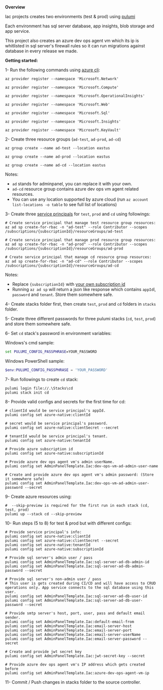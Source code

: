 ﻿**Overview**

Iac projects creates two environments (test & prod) using [pulumi](https://www.pulumi.com/)

Each environment has sql server database, app insights, blob storage and app service.

This project also creates an azure dev ops agent vm which its ip is whitlisted in sql server's firewall rules so it can run migrations against database in every release we made.

**Getting started:**

1-  Run the following commands using [azure cli](https://docs.microsoft.com/en-us/cli/azure/install-azure-cli):

```
az provider register --namespace 'Microsoft.Network'

az provider register --namespace 'Microsoft.Compute'

az provider register --namespace 'Microsoft.OperationalInsights'

az provider register --namespace 'Microsoft.Web'

az provider register --namespace 'Microsoft.Sql'

az provider register --namespace 'Microsoft.Insights'

az provider register --namespace 'Microsoft.KeyVault'

```

2- Create three resource groups (`ad-test`, `ad-prod`, `ad-cd`)

```
az group create --name ad-test --location eastus

az group create --name ad-prod --location eastus

az group create --name ad-cd --location eastus
```

Notes:
* `ad` stands for adminpanel, you can replace it with your own.
* `ad-cd` resource group contains azure dev ops vm agent related resources.
* You can use any location supported by azure cloud (run `az account list-locations -o table` to see full list of locations)

3- Create three [service principals](https://docs.microsoft.com/en-us/azure/active-directory/develop/app-objects-and-service-principals) for `test`, `prod` and `cd` using followings:

```
# Create service principal that manage test resource group resources:
az ad sp create-for-rbac -n "ad-test" --role Contributor --scopes /subscriptions/{subscriptionId}/resourceGroups/ad-test

# Create service principal that manage prod resource group resources:
az ad sp create-for-rbac -n "ad-prod" --role Contributor --scopes /subscriptions/{subscriptionId}/resourceGroups/ad-prod

# Create service principal that manage cd resource group resources:
az ad sp create-for-rbac -n "ad-cd" --role Contributor --scopes /subscriptions/{subscriptionId}/resourceGroups/ad-cd
```

Notes:

* Replace `{subscriptionId}` with [your own subscription id](https://docs.microsoft.com/en-us/azure/media-services/latest/setup-azure-subscription-how-to)
* Running `az ad sp` will return a json like response which contains `appId`l, `password` and `tenant`. Store them somewhere safe.

4- Create stacks folder first, then create `test`, `prod` and `cd` folders in `stacks` folder.

5- Create three different passwords for three pulumi stacks (`cd`, `test`, `prod`) and store them somewhere safe.

6- Set `cd` stack's password in environment variables:

Windows's cmd sample:

```cmd
set PULUMI_CONFIG_PASSPHRASE=YOUR_PASSWORD
```

Windows PowerShell sample:

```powershell
$env:PULUMI_CONFIG_PASSPHRASE = 'YOUR_PASSWORD'
```

7- Run followings to create `cd` stack:
```
pulumi login file://.\Stacks\cd
pulumi stack init cd
```

8- Provide valid configs and secrets for the first time for cd:

```
# clientId would be service principal's appId.
pulumi config set azure-native:clientId 

# secret would be service principal's password.
pulumi config set azure-native:clientSecret --secret

# tenantId would be service principal's tenant.
pulumi config set azure-native:tenantId 

# Provide azure subscription id
pulumi config set azure-native:subscriptionId

# Provide azure dev ops agent vm's admin userName.
pulumi config set AdminPanelTemplate.Iac:dev-ops-vm-ad-admin-user-name

# Create and provide azure dev ops agent vm's admin password: (Store it somewhere safe)
pulumi config set AdminPanelTemplate.Iac:dev-ops-vm-ad-admin-user-password --secret
```

9- Create azure resources using:
```
#  --skip-preview is required for the first run in each stack (cd, test, prod)
pulumi up --stack cd --skip-preview
```

10- Run steps (5 to 8) for test & prod but with different configs:

```
# Provide service principal's info:
pulumi config set azure-native:clientId 
pulumi config set azure-native:clientSecret --secret
pulumi config set azure-native:tenantId 
pulumi config set azure-native:subscriptionId 

# Provide sql server's admin user / pass
pulumi config set AdminPanelTemplate.Iac:sql-server-ad-db-admin-id
pulumi config set AdminPanelTemplate.Iac:sql-server-ad-db-admin-password --secret

# Provide sql server's non-admin user / pass
# This user is gets created during CI/CD and will have access to CRUD operations only. App service connects to the sql database using this user.
pulumi config set AdminPanelTemplate.Iac:sql-server-ad-db-user-id
pulumi config set AdminPanelTemplate.Iac:sql-server-ad-db-user-password --secret

# Provide smtp server's host, port, user, pass and default email sender.
pulumi config set AdminPanelTemplate.Iac:default-email-from
pulumi config set AdminPanelTemplate.Iac:email-server-host
pulumi config set AdminPanelTemplate.Iac:email-server-port
pulumi config set AdminPanelTemplate.Iac:email-server-userName
pulumi config set AdminPanelTemplate.Iac:email-server-password --secret

# Create and provide jwt secret key
pulumi config set AdminPanelTemplate.Iac:jwt-secret-key --secret

# Provide azure dev ops agent vm's IP address which gets created before
pulumi config set AdminPanelTemplate.Iac:azure-dev-ops-agent-vm-ip
```

11- Commit / Push changes in stacks folder to the source controller.
